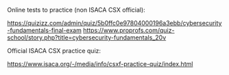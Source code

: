 Online tests to practice (non ISACA CSX official): 

https://quizizz.com/admin/quiz/5b0ffc0e97804000196a3ebb/cybersecurity-fundamentals-final-exam
https://www.proprofs.com/quiz-school/story.php?title=cybersecurity-fundamentals_20v

Official ISACA CSX practice quiz: 

https://www.isaca.org/-/media/info/csxf-practice-quiz/index.html


